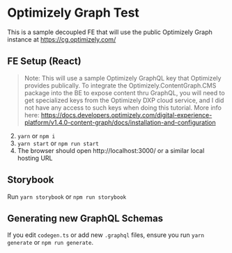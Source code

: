 # Optimizely Graph Test

This is a sample decoupled FE that will use the public Optimizely Graph instance at https://cg.optimizely.com/

## FE Setup (React)

> Note: This will use a sample Optimizely GraphQL key that Optimizely provides publically. To integrate the Optimizely.ContentGraph.CMS package into the BE to expose content thru GraphQL, you will need to get specialized keys from the Optimizely DXP cloud service, and I did not have any access to such keys when doing this tutorial. More info here: https://docs.developers.optimizely.com/digital-experience-platform/v1.4.0-content-graph/docs/installation-and-configuration

2. `yarn` or `npm i`
3. `yarn start` or `npm run start`
4. The browser should open http://localhost:3000/ or a similar local hosting URL

## Storybook

Run `yarn storybook` or `npm run storybook`

## Generating new GraphQL Schemas

If you edit `codegen.ts` or add new `.graphql` files, ensure you run `yarn generate` or `npm run generate`.

